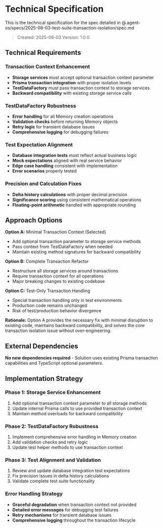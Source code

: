 # Technical Specification

This is the technical specification for the spec detailed in @.agent-os/specs/2025-08-03-test-suite-transaction-isolation/spec.md

> Created: 2025-08-03
> Version: 1.0.0

## Technical Requirements

### Transaction Context Enhancement

- **Storage services** must accept optional transaction context parameter
- **Prisma transaction integration** with proper isolation levels
- **TestDataFactory** must pass transaction context to storage services
- **Backward compatibility** with existing storage service calls

### TestDataFactory Robustness

- **Error handling** for all Memory creation operations
- **Validation checks** before returning Memory objects  
- **Retry logic** for transient database issues
- **Comprehensive logging** for debugging failures

### Test Expectation Alignment

- **Database integration tests** must reflect actual business logic
- **Mock expectations** aligned with real service behavior
- **Edge case handling** consistent with implementation
- **Error scenarios** properly tested

### Precision and Calculation Fixes

- **Delta history calculations** with proper decimal precision
- **Significance scoring** using consistent mathematical operations
- **Floating-point arithmetic** handled with appropriate rounding

## Approach Options

**Option A:** Minimal Transaction Context (Selected)
- Add optional transaction parameter to storage service methods
- Pass context from TestDataFactory when needed
- Maintain existing method signatures for backward compatibility

**Option B:** Complete Transaction Refactor
- Restructure all storage services around transactions
- Require transaction context for all operations
- Major breaking changes to existing codebase

**Option C:** Test-Only Transaction Handling
- Special transaction handling only in test environments
- Production code remains unchanged
- Risk of test/production behavior divergence

**Rationale:** Option A provides the necessary fix with minimal disruption to existing code, maintains backward compatibility, and solves the core transaction isolation issue without over-engineering.

## External Dependencies

**No new dependencies required** - Solution uses existing Prisma transaction capabilities and TypeScript optional parameters.

## Implementation Strategy

### Phase 1: Storage Service Enhancement
1. Add optional transaction context parameter to all storage methods
2. Update internal Prisma calls to use provided transaction context
3. Maintain method overloads for backward compatibility

### Phase 2: TestDataFactory Robustness  
1. Implement comprehensive error handling in Memory creation
2. Add validation checks and retry logic
3. Update test helper methods to use transaction context

### Phase 3: Test Alignment and Validation
1. Review and update database integration test expectations
2. Fix precision issues in delta history calculations
3. Validate complete test suite functionality

### Error Handling Strategy

- **Graceful degradation** when transaction context not provided
- **Detailed error messages** for debugging test failures
- **Retry mechanisms** for transient database issues
- **Comprehensive logging** throughout the transaction lifecycle